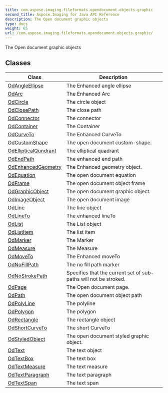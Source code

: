 ```yaml
---
title: com.aspose.imaging.fileformats.opendocument.objects.graphic
second_title: Aspose.Imaging for Java API Reference
description: The Open document graphic objects
type: docs
weight: 65
url: /com.aspose.imaging.fileformats.opendocument.objects.graphic/
---
```


The Open document graphic objects


## Classes

| Class | Description |
| --- | --- |
| [OdAngleEllipse](../com.aspose.imaging.fileformats.opendocument.objects.graphic/odangleellipse) | The Enhanced angle ellipse |
| [OdArc](../com.aspose.imaging.fileformats.opendocument.objects.graphic/odarc) | The Enhanced Arc |
| [OdCircle](../com.aspose.imaging.fileformats.opendocument.objects.graphic/odcircle) | The circle object |
| [OdClosePath](../com.aspose.imaging.fileformats.opendocument.objects.graphic/odclosepath) | The close path |
| [OdConnector](../com.aspose.imaging.fileformats.opendocument.objects.graphic/odconnector) | The connector |
| [OdContainer](../com.aspose.imaging.fileformats.opendocument.objects.graphic/odcontainer) | The Container |
| [OdCurveTo](../com.aspose.imaging.fileformats.opendocument.objects.graphic/odcurveto) | The Enhanced CurveTo |
| [OdCustomShape](../com.aspose.imaging.fileformats.opendocument.objects.graphic/odcustomshape) | The open document custom-shape. |
| [OdEllipticalQundrant](../com.aspose.imaging.fileformats.opendocument.objects.graphic/odellipticalqundrant) | The elliptical quadrant |
| [OdEndPath](../com.aspose.imaging.fileformats.opendocument.objects.graphic/odendpath) | The enhanced end path |
| [OdEnhancedGeometry](../com.aspose.imaging.fileformats.opendocument.objects.graphic/odenhancedgeometry) | The Enhanced geometry object. |
| [OdEquation](../com.aspose.imaging.fileformats.opendocument.objects.graphic/odequation) | The open document equation |
| [OdFrame](../com.aspose.imaging.fileformats.opendocument.objects.graphic/odframe) | The open document object frame |
| [OdGraphicObject](../com.aspose.imaging.fileformats.opendocument.objects.graphic/odgraphicobject) | The open document graphic object. |
| [OdImageObject](../com.aspose.imaging.fileformats.opendocument.objects.graphic/odimageobject) | The open document image |
| [OdLine](../com.aspose.imaging.fileformats.opendocument.objects.graphic/odline) | The line object |
| [OdLineTo](../com.aspose.imaging.fileformats.opendocument.objects.graphic/odlineto) | The enhanced lineTo |
| [OdList](../com.aspose.imaging.fileformats.opendocument.objects.graphic/odlist) | The List object |
| [OdListItem](../com.aspose.imaging.fileformats.opendocument.objects.graphic/odlistitem) | The list item |
| [OdMarker](../com.aspose.imaging.fileformats.opendocument.objects.graphic/odmarker) | The Marker |
| [OdMeasure](../com.aspose.imaging.fileformats.opendocument.objects.graphic/odmeasure) | The Measure |
| [OdMoveTo](../com.aspose.imaging.fileformats.opendocument.objects.graphic/odmoveto) | The Enhanced moveTo |
| [OdNoFillPath](../com.aspose.imaging.fileformats.opendocument.objects.graphic/odnofillpath) | The no fill path marker |
| [OdNoStrokePath](../com.aspose.imaging.fileformats.opendocument.objects.graphic/odnostrokepath) | Specifies that the current set of sub-paths will not be stroked. |
| [OdPage](../com.aspose.imaging.fileformats.opendocument.objects.graphic/odpage) | The Open document page. |
| [OdPath](../com.aspose.imaging.fileformats.opendocument.objects.graphic/odpath) | The open document object path |
| [OdPolyLine](../com.aspose.imaging.fileformats.opendocument.objects.graphic/odpolyline) | The polyline |
| [OdPolygon](../com.aspose.imaging.fileformats.opendocument.objects.graphic/odpolygon) | The polygon |
| [OdRectangle](../com.aspose.imaging.fileformats.opendocument.objects.graphic/odrectangle) | The rectangle object |
| [OdShortCurveTo](../com.aspose.imaging.fileformats.opendocument.objects.graphic/odshortcurveto) | The short CurveTo |
| [OdStyledObject](../com.aspose.imaging.fileformats.opendocument.objects.graphic/odstyledobject) | The open document styled graphic object. |
| [OdText](../com.aspose.imaging.fileformats.opendocument.objects.graphic/odtext) | The text object |
| [OdTextBox](../com.aspose.imaging.fileformats.opendocument.objects.graphic/odtextbox) | The text box |
| [OdTextMeasure](../com.aspose.imaging.fileformats.opendocument.objects.graphic/odtextmeasure) | The text measure |
| [OdTextParagraph](../com.aspose.imaging.fileformats.opendocument.objects.graphic/odtextparagraph) | The text paragraph |
| [OdTextSpan](../com.aspose.imaging.fileformats.opendocument.objects.graphic/odtextspan) | The text span |
